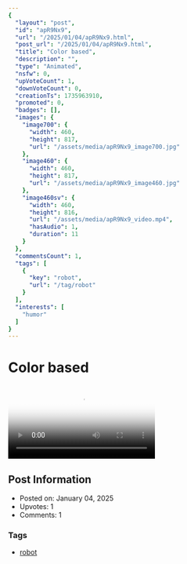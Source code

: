 ```yaml
---
{
  "layout": "post",
  "id": "apR9Nx9",
  "url": "/2025/01/04/apR9Nx9.html",
  "post_url": "/2025/01/04/apR9Nx9.html",
  "title": "Color based",
  "description": "",
  "type": "Animated",
  "nsfw": 0,
  "upVoteCount": 1,
  "downVoteCount": 0,
  "creationTs": 1735963910,
  "promoted": 0,
  "badges": [],
  "images": {
    "image700": {
      "width": 460,
      "height": 817,
      "url": "/assets/media/apR9Nx9_image700.jpg"
    },
    "image460": {
      "width": 460,
      "height": 817,
      "url": "/assets/media/apR9Nx9_image460.jpg"
    },
    "image460sv": {
      "width": 460,
      "height": 816,
      "url": "/assets/media/apR9Nx9_video.mp4",
      "hasAudio": 1,
      "duration": 11
    }
  },
  "commentsCount": 1,
  "tags": [
    {
      "key": "robot",
      "url": "/tag/robot"
    }
  ],
  "interests": [
    "humor"
  ]
}
---
```


# Color based

<video controls playsinline loop poster="/assets/media/apR9Nx9_image460.jpg">
  <source src="/assets/media/apR9Nx9_video.mp4" type="video/mp4">
  Your browser does not support the video tag.
</video>

## Post Information

- Posted on: January 04, 2025
- Upvotes: 1
- Comments: 1

### Tags

- [robot](/tag/robot)
